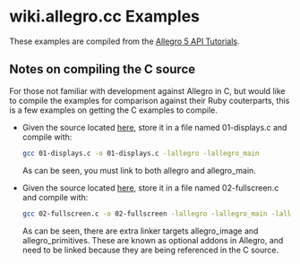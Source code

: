 # wiki.allegro.cc Examples

These examples are compiled from the
[Allegro 5 API Tutorials](https://wiki.allegro.cc/index.php?title=Allegro_5_API_Tutorials).

## Notes on compiling the C source

For those not familiar with development against Allegro in C, but would like to
compile the examples for comparison against their Ruby couterparts, this is a
few examples on getting the C examples to compile.

- Given the source located [here](https://wiki.allegro.cc/index.php?title=Allegro_5_Tutorial/Displays),
  store it in a file named 01-displays.c and compile with:

  ```sh
  gcc 01-displays.c -o 01-displays.c -lallegro -lallegro_main
  ```

  As can be seen, you must link to both allegro and allegro_main.

- Given the source located [here](https://wiki.allegro.cc/index.php?title=Creating_a_fullscreen_display_with_maximum/minimum_resolution),
  store it in a file named 02-fullscreen.c and compile with:

  ```sh
  gcc 02-fullscreen.c -o 02-fullscreen -lallegro -lallegro_main -lallegro_image -lallegro_primitives
  ```

  As can be seen, there are extra linker targets allegro_image and allegro_primitives.
  These are known as optional addons in Allegro, and need to be linked because
  they are being referenced in the C source.

